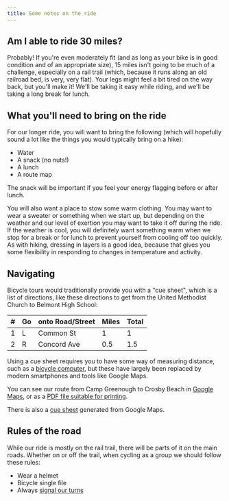 ```yaml
---
title: Some notes on the ride
---
```


## Am I able to ride 30 miles?

Probably! If you're even moderately fit (and as long as your bike is
in good condition and of an appropriate size), 15 miles isn't going to
be much of a challenge, especially on a rail trail (which, because it
runs along an old railroad bed, is very, very flat). Your legs might
feel a bit tired on the way back, but you'll make it!  We'll be taking
it easy while riding, and we'll be taking a long break for lunch.

## What you'll need to bring on the ride

For our longer ride, you will want to bring the following (which will
hopefully sound a lot like the things you would typically bring on a
hike):

- Water
- A snack (no nuts!)
- A lunch
- A route map

The snack will be important if you feel your energy flagging before or
after lunch.

You will also want a place to stow some warm clothing. You may want to
wear a sweater or something when we start up, but depending on the
weather and our level of exertion you may want to take it off during
the ride. If the weather is cool, you will definitely want something
warm when we stop for a break or for lunch to prevent yourself from
cooling off too quickly. As with hiking, dressing in layers is a good
idea, because that gives you some flexibility in responding to changes
in temperature and activity.

## Navigating

Bicycle tours would traditionally provide you with a "cue sheet",
which is a list of directions, like these directions to get from the
United Methodist Church to Belmont High School:

| # | Go | onto Road/Street | Miles | Total |
|---|----|------------------|-------|-------|
| 1 | L  | Common St        | 1     | 1     |
| 2 | R  | Concord Ave      | 0.5   | 1.5   |

Using a cue sheet requires you to have some way of measuring distance,
such as a [bicycle computer][], but these have largely been replaced
by modern smartphones and tools like Google Maps.

[bicycle computer]: https://www.amazon.com/XOSS-Computer-Speedometer-Waterproof-Bluetooth/dp/B083QLWSMF

You can see our route from Camp Greenough to Crosby Beach in [Google
Maps][], or as a [PDF file suitable for printing][pdfmap].

[google maps]: https://goo.gl/maps/WLnNkScjStC77oTU6
[pdfmap]: maps/alltrails-map.pdf

There is also a [cue sheet][] generated from Google Maps.

[cue sheet]: maps/google-maps-cue-sheet.pdf

## Rules of the road

While our ride is mostly on the rail trail, there will be parts of it
on the main roads. Whether on or off the trail, when cycling as a
group we should follow these rules:

- Wear a helmet
- Bicycle single file
- Always [signal our turns][]

[signal our turns]: https://www.scouterlife.com/blog/2018/6/5/bicycle-hand-signals

